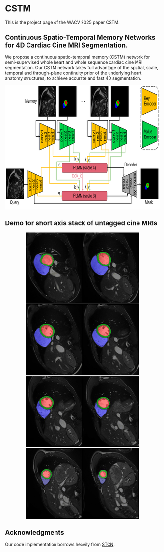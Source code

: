 # CSTM
This is the project page of the WACV 2025 paper CSTM.

## Continuous Spatio-Temporal Memory Networks for 4D Cardiac Cine MRI Segmentation.
We propose a continuous spatio-temporal memory (CSTM) network for semi-supervised whole heart and whole sequence cardiac cine MRI segmentation. Our CSTM network takes full advantage of the spatial, scale, temporal and through-plane continuity prior of the underlying heart anatomy structures, to achieve accurate and fast 4D segmentation.
<div align=center><img width="820" height="406" src="https://github.com/DeepTag/CSTM/blob/main/cstm.png"/></div>

## Demo for short axis stack of untagged cine MRIs
<div align=center><img width="185" height="231" src="https://github.com/DeepTag/CSTM/blob/main/patient109_0.gif"/><img width="185" height="231" src="https://github.com/DeepTag/CSTM/blob/main/patient109_1.gif"/><img width="185" height="231" src="https://github.com/DeepTag/CSTM/blob/main/patient109_2.gif"/><img width="185" height="231" src="https://github.com/DeepTag/CSTM/blob/main/patient109_3.gif"/></div>
<div align=center><img width="185" height="231" src="https://github.com/DeepTag/CSTM/blob/main/patient109_4.gif"/><img width="185" height="231" src="https://github.com/DeepTag/CSTM/blob/main/patient109_5.gif"/><img width="185" height="231" src="https://github.com/DeepTag/CSTM/blob/main/patient109_6.gif"/><img width="185" height="231" src="https://github.com/DeepTag/CSTM/blob/main/patient109_7.gif"/></div>

## Acknowledgments
Our code implementation borrows heavily from [STCN](https://github.com/hkchengrex/STCN).
